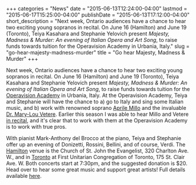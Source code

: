 +++
categories = "News"
date = "2015-06-13T12:24:00-04:00"
lastmod = "2015-06-17T15:25:00-04:00"
publishDate = "2015-06-13T17:12:00-04:00"
short_description = "Next week, Ontario audiences have a chance to hear two exciting young sopranos in recital. On June 16 (Hamilton) and June 19 (Toronto), Teiya Kasahara and Stephanie Yelovich present *Majesty, Madness &amp; Murder: An evening of Italian Opera and Art Song*, to raise funds towards tuition for the Operavision Academy in Urbania, Italy."
slug = "go-hear-majesty-madness-murder"
title = "Go hear Majesty, Madness &amp; Murder"
+++

Next week, Ontario audiences have a chance to hear two exciting young sopranos in recital. On June 16 (Hamilton) and June 19 (Toronto), Teiya Kasahara and Stephanie Yelovich present *Majesty, Madness & Murder: An evening of Italian Opera and Art Song*, to raise funds towards tuition for the [Operavision Academy](http://operavision.org/) in Urbania, Italy. At the Operavision Academy, Teiya and Stephanie will have the chance to a) go to Italy and sing some Italian music, and b) work with renowned soprano [Aprile Millo](/scene/people/aprile-millo/) and the invaluable [Dr. Mary-Lou Vetere](/scene/people/dr-mary-lou-vetere/). Earlier this season I was able to hear Millo and Vetere [in recital](/he-saidshe-said-aprile-millo-at-trinity-st-pauls/), and it's clear that to work with them at the Operavision Academy is to work with true pros.

With pianist Mark-Anthony del Brocco at the piano, Teiya and Stephanie offer up an evening of Donizetti, Rossini, Bellini, and of course, Verdi. The [Hamilton](https://www.facebook.com/events/845218758899137/) venue is the Church of St. John the Evangelist, 320 Charlton Ave. W., and in [Toronto](https://www.facebook.com/events/444659809045078/) at First Unitarian Congregation of Toronto, 175 St. Clair Ave. W. Both concerts start at 7:30pm, and the suggested donation is $20. Head over to hear some great music and support great artists! Full details available [here](https://www.facebook.com/events/444659809045078/).
